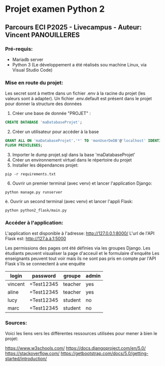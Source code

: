 # Projet examen Python 2
## **Parcours ECI P2025 - Livecampus** - **Auteur:** Vincent PANOUILLERES

### Pré-requis:
- Mariadb server
- Python 3
(Le développement a été réalisés sou machine Linux, via Visual Studio Code)

### Mise en route du projet:

Les secret sont à mettre dans un fichier .env à la racine du projet (les valeurs sont à adapter). 
Un fichier .env.default est présent dans le projet pour donner la structure des données

1. Créer une base de donnée "PROJET" :
```sql
CREATE DATABASE 'maDatabaseProjet'; 
```
2. Créer un utilisateur pour accéder à la base
```sql
GRANT ALL ON 'maDatabaseProjet'.'*' TO 'monUserDeDB'@'localhost' IDENTIFIED BY 'monPasswordTotalementInsecure'; 
FLUSH PRIVILEGES;
```
3. Importer le dump projet.sql dans la base 'maDatabaseProjet'
4. Créer un environnement virtuel dans le répertoire du projet
5. Installer les dépendances projet:
 ```
pip -r requirements.txt
```
6. Ouvrir un premier terminal (avec venv) et lancer l'application Django:
```
python manage.py runserver
```
è. Ouvrir un second terminal (avec venv) et lancer l'appli Flask:
```
python python2_flask/main.py
```

### Accéder à l'application:
L'application est disponible à l'adresse: http://127.0.0.1:8000/
L'url de l'API Flask est: http://127.à.à.1:5000

Les permissions des pages ont été définies via les groupes Django.
Les étudiants peuvent visualiser la page d'acceuil et le formulaire d'enquête
Les enseignants peuvent tout voir mais ils ne sont pas pris en compte par l'API Flask s'ils se connectent à une enquête

| login   |  password  | groupe  | admin | 
|---------|------------|---------|-------|
| vincent | =Test12345 | teacher | yes   | 
| aline   | =Test12345 | teacher | yes   | 
| lucy    | =Test12345 | student | no    |
|  marc   | =Test12345 | student | no    |


### Sources:

Voici les liens vers les différentes ressources utilisées pour mener à bien le projet:

<https://www.w3schools.com/>
<https://docs.djangoproject.com/en/5.0/>
<https://stackoverflow.com/>
<https://getbootstrap.com/docs/5.0/getting-started/introduction/>


